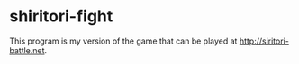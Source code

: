 # shiritori-fight
This program is my version of the game that can be played at http://siritori-battle.net.
